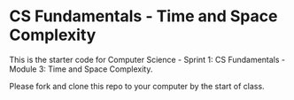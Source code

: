 # CS Fundamentals - Time and Space Complexity

This is the starter code for Computer Science - Sprint 1: CS Fundamentals - Module 3: Time and Space Complexity.

Please fork and clone this repo to your computer by the start of class.
